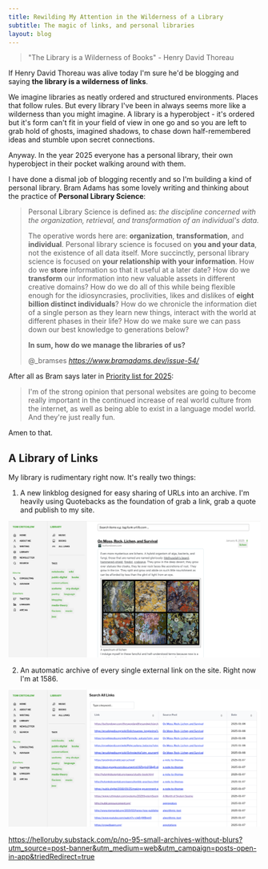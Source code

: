 ```yaml
---
title: Rewilding My Attention in the Wilderness of a Library
subtitle: The magic of links, and personal libraries
layout: blog
---
```


> "The Library is a Wilderness of Books" - Henry David Thoreau

If Henry David Thoreau was alive today I'm sure he'd be blogging and saying **the library is a wilderness of links**.

We imagine libraries as neatly ordered and structured environments. Places that follow rules. But every library I've been in always seems more like a wilderness than you might imagine. A library is a hyperobject - it's ordered but it's form can't fit in your field of view in one go and so you are left to grab hold of ghosts, imagined shadows, to chase down half-remembered ideas and stumble upon secret connections.

Anyway. In the year 2025 everyone has a personal library, their own hyperobject in their pocket walking around with them.

I have done a dismal job of blogging recently and so I'm building a kind of personal library. Bram Adams has some lovely writing and thinking about the practice of **Personal Library Science**:

<blockquote class="quoteback" darkmode="" data-title="Issue%2054%3A%20Personal%20Library%20Science" data-author="@_bramses" cite="https://www.bramadams.dev/issue-54/">
<p>Personal Library Science is defined as: <em>the discipline concerned with the organization, retrieval, and transformation of an individual's data.</em></p><p>The operative words here are: <strong>organization</strong>, <strong>transformation</strong>, and <strong>individual</strong>. Personal library science is focused on <strong>you and your data</strong>, not the existence of all data itself. More succinctly, personal library science is focused on <strong>your relationship with your information</strong>. How do we <strong>store</strong> information so that it useful at a later date? How do we <strong>transform</strong> our information into new valuable assets in different creative domains? How do we do all of this while being flexible enough for the idiosyncrasies, proclivities, likes and dislikes of <strong>eight billion distinct individuals</strong>? How do we chronicle the information diet of a single person as they learn new things, interact with the world at different phases in their life? How do we make sure we can pass down our best knowledge to generations below? </p><p><strong>In sum, how do we manage the libraries of us?</strong></p>
<footer>@_bramses <cite><a href="https://www.bramadams.dev/issue-54/">https://www.bramadams.dev/issue-54/</a></cite></footer>
</blockquote>
<script note="" src="https://cdn.jsdelivr.net/gh/Blogger-Peer-Review/quotebacks@1/quoteback.js"></script>

After all as Bram says later in [Priority list for 2025](https://www.bramadams.dev/priority-list-for-2025/):

> I'm of the strong opinion that personal websites are going to become really important in the continued increase of real world culture from the internet, as well as being able to exist in a language model world. And they're just really fun.

Amen to that.

## A Library of Links

My library is rudimentary right now. It's really two things:

1. A new linkblog designed for easy sharing of URLs into an archive. I'm heavily using Quotebacks as the foundation of grab a link, grab a quote and publish to my site.

![](/images/2025-01-07-21-30-10.png)

2. An automatic archive of every single external link on the site. Right now I'm at 1586.

![](/images/2025-01-07-21-30-45.png)


https://helloruby.substack.com/p/no-95-small-archives-without-blurs?utm_source=post-banner&utm_medium=web&utm_campaign=posts-open-in-app&triedRedirect=true

